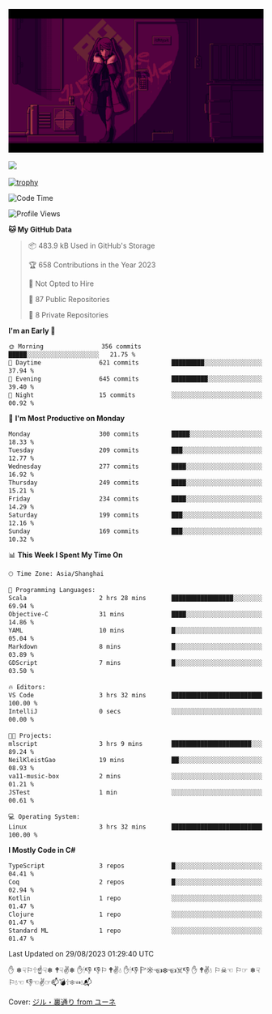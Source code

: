 ![](imgs/main.png)

<img width="50%" src="https://github-readme-stats.vercel.app/api?username=neilkleistgao&theme=radical&hide_border=true&background=FFFFFF00&show_icons=true&include_all_commits=true" />

[![trophy](https://github-profile-trophy.vercel.app/?username=NeilKleistGao&theme=dracula)](https://github.com/ryo-ma/github-profile-trophy)

<!--START_SECTION:waka-->
![Code Time](http://img.shields.io/badge/Code%20Time-3%20hrs%2036%20mins-blue)

![Profile Views](http://img.shields.io/badge/Profile%20Views-42-blue)

**🐱 My GitHub Data** 

> 📦 483.9 kB Used in GitHub's Storage 
 > 
> 🏆 658 Contributions in the Year 2023
 > 
> 🚫 Not Opted to Hire
 > 
> 📜 87 Public Repositories 
 > 
> 🔑 8 Private Repositories 
 > 
**I'm an Early 🐤** 

```text
🌞 Morning                356 commits         █████░░░░░░░░░░░░░░░░░░░░   21.75 % 
🌆 Daytime                621 commits         █████████░░░░░░░░░░░░░░░░   37.94 % 
🌃 Evening                645 commits         ██████████░░░░░░░░░░░░░░░   39.40 % 
🌙 Night                  15 commits          ░░░░░░░░░░░░░░░░░░░░░░░░░   00.92 % 
```
📅 **I'm Most Productive on Monday** 

```text
Monday                   300 commits         █████░░░░░░░░░░░░░░░░░░░░   18.33 % 
Tuesday                  209 commits         ███░░░░░░░░░░░░░░░░░░░░░░   12.77 % 
Wednesday                277 commits         ████░░░░░░░░░░░░░░░░░░░░░   16.92 % 
Thursday                 249 commits         ████░░░░░░░░░░░░░░░░░░░░░   15.21 % 
Friday                   234 commits         ████░░░░░░░░░░░░░░░░░░░░░   14.29 % 
Saturday                 199 commits         ███░░░░░░░░░░░░░░░░░░░░░░   12.16 % 
Sunday                   169 commits         ███░░░░░░░░░░░░░░░░░░░░░░   10.32 % 
```


📊 **This Week I Spent My Time On** 

```text
🕑︎ Time Zone: Asia/Shanghai

💬 Programming Languages: 
Scala                    2 hrs 28 mins       █████████████████░░░░░░░░   69.94 % 
Objective-C              31 mins             ████░░░░░░░░░░░░░░░░░░░░░   14.86 % 
YAML                     10 mins             █░░░░░░░░░░░░░░░░░░░░░░░░   05.04 % 
Markdown                 8 mins              █░░░░░░░░░░░░░░░░░░░░░░░░   03.89 % 
GDScript                 7 mins              █░░░░░░░░░░░░░░░░░░░░░░░░   03.50 % 

🔥 Editors: 
VS Code                  3 hrs 32 mins       █████████████████████████   100.00 % 
IntelliJ                 0 secs              ░░░░░░░░░░░░░░░░░░░░░░░░░   00.00 % 

🐱‍💻 Projects: 
mlscript                 3 hrs 9 mins        ██████████████████████░░░   89.24 % 
NeilKleistGao            19 mins             ██░░░░░░░░░░░░░░░░░░░░░░░   08.93 % 
va11-music-box           2 mins              ░░░░░░░░░░░░░░░░░░░░░░░░░   01.21 % 
JSTest                   1 min               ░░░░░░░░░░░░░░░░░░░░░░░░░   00.61 % 

💻 Operating System: 
Linux                    3 hrs 32 mins       █████████████████████████   100.00 % 
```

**I Mostly Code in C#** 

```text
TypeScript               3 repos             █░░░░░░░░░░░░░░░░░░░░░░░░   04.41 % 
Coq                      2 repos             █░░░░░░░░░░░░░░░░░░░░░░░░   02.94 % 
Kotlin                   1 repo              ░░░░░░░░░░░░░░░░░░░░░░░░░   01.47 % 
Clojure                  1 repo              ░░░░░░░░░░░░░░░░░░░░░░░░░   01.47 % 
Standard ML              1 repo              ░░░░░░░░░░░░░░░░░░░░░░░░░   01.47 % 
```




 Last Updated on 29/08/2023 01:29:40 UTC
<!--END_SECTION:waka-->

✋ ❄☟⚐🕆☝☟❄ 🕈☟✌❄ ✋🕯👎 👎⚐ 🕈✌💧 ✋🕯👎 🏱☼☜❄☜☠👎 ✋ 🕈✌💧 ⚐☠☜ ⚐☞ ❄☟⚐💧☜ 👎☜✌☞📫💣🕆❄☜💧📬

Cover: [ジル・裏通り from ユーネ](https://www.pixiv.net/artworks/62127066)
